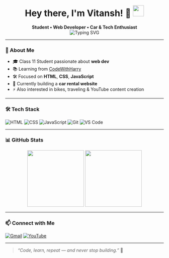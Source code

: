 <h1 align="center">
  Hey there, I'm Vitansh! 👋
  <img src="https://media.giphy.com/media/hvRJCLFzcasrR4ia7z/giphy.gif" width="35">
</h1>

<p align="center">
  <b>Student • Web Developer • Car & Tech Enthusiast</b><br>
  <img src="https://readme-typing-svg.herokuapp.com?font=Fira+Code&size=22&duration=3000&pause=1000&color=00FFAB&center=true&vCenter=true&width=435&lines=Learning+Full-Stack+Web+Development;Building+Real+World+Projects;Lover+of+Cars+and+Code;Open+to+Collaborations+%F0%9F%92%A1" alt="Typing SVG" />
</p>

---

### 🚀 About Me

- 🎓 Class 11 Student passionate about **web dev**
- 📚 Learning from [CodeWithHarry](https://www.youtube.com/c/CodeWithHarry)
- 🛠️ Focused on **HTML**, **CSS**, **JavaScript**
- 🔧 Currently building a **car rental website**
- ⚡ Also interested in bikes, traveling & YouTube content creation

---

### 🛠️ Tech Stack

![HTML](https://img.shields.io/badge/-HTML5-E34F26?logo=html5&logoColor=white&style=flat)
![CSS](https://img.shields.io/badge/-CSS3-1572B6?logo=css3&logoColor=white&style=flat)
![JavaScript](https://img.shields.io/badge/-JavaScript-F7DF1E?logo=javascript&logoColor=black&style=flat)
![Git](https://img.shields.io/badge/-Git-F05032?logo=git&logoColor=white&style=flat)
![VS Code](https://img.shields.io/badge/-VS%20Code-007ACC?logo=visual-studio-code&logoColor=white&style=flat)

---

### 📊 GitHub Stats

<p align="center">
  <img src="https://github-readme-stats.vercel.app/api?username=VitanshXYZ&show_icons=true&theme=radical" height="180">
  <img src="https://github-readme-stats.vercel.app/api/top-langs/?username=VitanshXYZ&layout=compact&theme=radical" height="180">
</p>

---

### 📫 Connect with Me

[![Gmail](https://img.shields.io/badge/-Email-D14836?style=flat&logo=Gmail&logoColor=white)](mailto:your.email@example.com)
[![YouTube](https://img.shields.io/badge/-YouTube-red?style=flat&logo=YouTube&logoColor=white)](https://www.youtube.com/@YourChannel)

---

> *“Code, learn, repeat — and never stop building.”* 🚀


